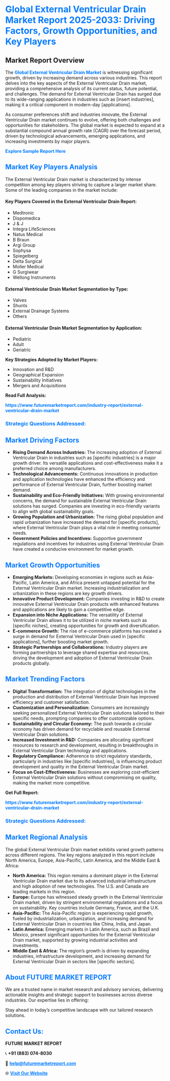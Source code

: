 <h1 style="color: #007BFF;">Global External Ventricular Drain Market Report 2025-2033: Driving Factors, Growth Opportunities, and Key Players</h1>

<section id="overview">
<h2>Market Report Overview</h2>
<p>The <a href="https://www.futuremarketreport.com/industry-report/external-ventricular-drain-market" style="color: #007BFF; text-decoration: none;"><strong>Global External Ventricular Drain Market</strong></a> is witnessing significant growth, driven by increasing demand across various industries. This report delves into the key aspects of the External Ventricular Drain market, providing a comprehensive analysis of its current status, future potential, and challenges. The demand for External Ventricular Drain has surged due to its wide-ranging applications in industries such as [insert industries], making it a critical component in modern-day [applications].</p>
<p>As consumer preferences shift and industries innovate, the External Ventricular Drain market continues to evolve, offering both challenges and opportunities for stakeholders. The global market is expected to expand at a substantial compound annual growth rate (CAGR) over the forecast period, driven by technological advancements, emerging applications, and increasing investments by major players.</p>
</section>

<section id="overview">
<p><a href="https://www.futuremarketreport.com/request-sample/reportId=77697" style="color: #007BFF; text-decoration: none;"><strong>Explore Sample Report Here</strong></a></p>
</section>

<section id="key-players">
<h2 style="color: #007BFF;">Market Key Players Analysis</h2>
<p>The External Ventricular Drain market is characterized by intense competition among key players striving to capture a larger market share. Some of the leading companies in the market include:</p>
<h4>Key Players Covered in the External Ventricular Drain Report:</h4>
<ul><li>Medtronic</li><li>Dispomedica</li><li>J &amp; J</li><li>Integra LifeSciences</li><li>Natus Medical</li><li>B Braun</li><li>Argi Group</li><li>Sophysa</li><li>Spiegelberg</li><li>Delta Surgical</li><li>Moller Medical</li><li>G Surgiwear</li><li>Wellong Instruments</li></ul>
<h4>External Ventricular Drain Market Segmentation by Type:</h4>
<ul><li>Valves</li><li>Shunts</li><li>External Drainage Systems</li><li>Others</li></ul>

<h4>External Ventricular Drain Market Segmentation by Application:</h4>
<ul><li>Pediatric</li><li>Adult</li><li>Geriatric</li></ul>
<p><strong>Key Strategies Adopted by Market Players:</strong></p>
<ul>
<li>Innovation and R&D</li>
<li>Geographical Expansion</li>
<li>Sustainability Initiatives</li>
<li>Mergers and Acquisitions</li>
</ul>
</section>

<section>
<p><strong>Read Full Analysis: </strong></p><a href="https://www.futuremarketreport.com/industry-report/external-ventricular-drain-market" style="color: #007BFF; text-decoration: none;"><strong>https://www.futuremarketreport.com/industry-report/external-ventricular-drain-market</strong></a>
<h3 style="color: #007BFF;">Strategic Questions Addressed:</h3>
</section>

<section id="driving-factors">
<h2 style="color: #007BFF;">Market Driving Factors</h2>
<ul>
<li><strong>Rising Demand Across Industries:</strong> The increasing adoption of External Ventricular Drain in industries such as [specific industries] is a major growth driver. Its versatile applications and cost-effectiveness make it a preferred choice among manufacturers.</li>
<li><strong>Technological Advancements:</strong> Continuous innovations in production and application technologies have enhanced the efficiency and performance of External Ventricular Drain, further boosting market demand.</li>
<li><strong>Sustainability and Eco-Friendly Initiatives:</strong> With growing environmental concerns, the demand for sustainable External Ventricular Drain solutions has surged. Companies are investing in eco-friendly variants to align with global sustainability goals.</li>
<li><strong>Growing Population and Urbanization:</strong> The rising global population and rapid urbanization have increased the demand for [specific products], where External Ventricular Drain plays a vital role in meeting consumer needs.</li>
<li><strong>Government Policies and Incentives:</strong> Supportive government regulations and incentives for industries using External Ventricular Drain have created a conducive environment for market growth.</li>
</ul>
</section>

<section id="growth-opportunities">
<h2 style="color: #007BFF;">Market Growth Opportunities</h2>
<ul>
<li><strong>Emerging Markets:</strong> Developing economies in regions such as Asia-Pacific, Latin America, and Africa present untapped potential for the External Ventricular Drain market. Increasing industrialization and urbanization in these regions are key growth drivers.</li>
<li><strong>Innovative Product Development:</strong> Companies investing in R&D to create innovative External Ventricular Drain products with enhanced features and applications are likely to gain a competitive edge.</li>
<li><strong>Expansion into Niche Applications:</strong> The versatility of External Ventricular Drain allows it to be utilized in niche markets such as [specific niches], creating opportunities for growth and diversification.</li>
<li><strong>E-commerce Growth:</strong> The rise of e-commerce platforms has created a surge in demand for External Ventricular Drain used in [specific applications], further boosting market growth.</li>
<li><strong>Strategic Partnerships and Collaborations:</strong> Industry players are forming partnerships to leverage shared expertise and resources, driving the development and adoption of External Ventricular Drain products globally.</li>
</ul>
</section>

<section id="trending-factors">
<h2 style="color: #007BFF;">Market Trending Factors</h2>
<ul>
<li><strong>Digital Transformation:</strong> The integration of digital technologies in the production and distribution of External Ventricular Drain has improved efficiency and customer satisfaction.</li>
<li><strong>Customization and Personalization:</strong> Consumers are increasingly seeking personalized External Ventricular Drain solutions tailored to their specific needs, prompting companies to offer customizable options.</li>
<li><strong>Sustainability and Circular Economy:</strong> The push towards a circular economy has driven demand for recyclable and reusable External Ventricular Drain solutions.</li>
<li><strong>Increased Investment in R&D:</strong> Companies are allocating significant resources to research and development, resulting in breakthroughs in External Ventricular Drain technology and applications.</li>
<li><strong>Regulatory Compliance:</strong> Adherence to strict regulatory standards, particularly in industries like [specific industries], is influencing product development and quality in the External Ventricular Drain market.</li>
<li><strong>Focus on Cost-Effectiveness:</strong> Businesses are exploring cost-efficient External Ventricular Drain solutions without compromising on quality, making the market more competitive.</li>
</ul>
</section>

<section>
<p><strong>Get Full Report: </strong></p><a href="https://www.futuremarketreport.com/industry-report/external-ventricular-drain-market" style="color: #007BFF; text-decoration: none;"><strong>https://www.futuremarketreport.com/industry-report/external-ventricular-drain-market</strong></a>
<h3 style="color: #007BFF;">Strategic Questions Addressed:</h3>
</section>


<section id="regional-analysis">
<h2 style="color: #007BFF;">Market Regional Analysis</h2>
<p>The global External Ventricular Drain market exhibits varied growth patterns across different regions. The key regions analyzed in this report include North America, Europe, Asia-Pacific, Latin America, and the Middle East & Africa:</p>
<ul>
<li><strong>North America:</strong> This region remains a dominant player in the External Ventricular Drain market due to its advanced industrial infrastructure and high adoption of new technologies. The U.S. and Canada are leading markets in this region.</li>
<li><strong>Europe:</strong> Europe has witnessed steady growth in the External Ventricular Drain market, driven by stringent environmental regulations and a focus on sustainability. Key countries include Germany, France, and the U.K.</li>
<li><strong>Asia-Pacific:</strong> The Asia-Pacific region is experiencing rapid growth, fueled by industrialization, urbanization, and increasing demand for External Ventricular Drain in countries like China, India, and Japan.</li>
<li><strong>Latin America:</strong> Emerging markets in Latin America, such as Brazil and Mexico, present significant opportunities for the External Ventricular Drain market, supported by growing industrial activities and investments.</li>
<li><strong>Middle East & Africa:</strong> The region’s growth is driven by expanding industries, infrastructure development, and increasing demand for External Ventricular Drain in sectors like [specific sectors].</li>
</ul>
</section>

<footer>
<h2 style="color: #007BFF;">About FUTURE MARKET REPORT</h2>
<p>We are a trusted name in market research and advisory services, delivering actionable insights and strategic support to businesses across diverse industries. Our expertise lies in offering:</p>

<p>Stay ahead in today’s competitive landscape with our tailored research solutions.</p>

<h2 style="color: #007BFF;">Contact Us:</h2>
<p><strong>FUTURE MARKET REPORT</strong></p>
<p>📞 <strong>+91 (883) 074-8030</strong></p>
<p>📧 <strong><a href="mailto:help@futuremarketreport.com" style="color: #007BFF;">help@futuremarketreport.com</a></strong></p>
<p>🌐 <strong><a href="https://www.futuremarketreport.com/" style="color: #007BFF;">Visit Our Website</a></strong></p>
</footer>